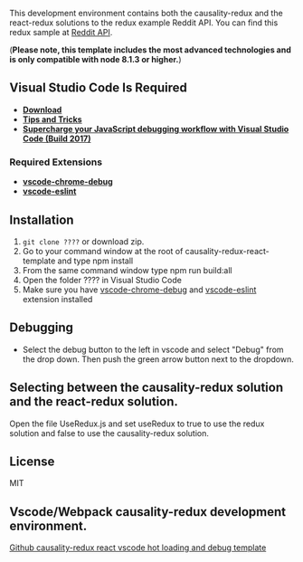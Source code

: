 This development environment contains both the causality-redux and the react-redux solutions to the redux example Reddit API. You can find this redux sample at [Reddit API](http://redux.js.org/docs/advanced/ExampleRedditAPI.html).

(**Please note, this template includes the most advanced technologies and is only compatible with node 8.1.3 or higher.**)

## Visual Studio Code Is Required

* [**Download**](https://code.visualstudio.com/)
* [**Tips and Tricks**](https://github.com/Microsoft/vscode-tips-and-tricks)
* [**Supercharge your JavaScript debugging workflow with Visual Studio Code (Build 2017)**](https://channel9.msdn.com/Events/Build/2017/T6071)

### Required Extensions

* [**vscode-chrome-debug**](https://marketplace.visualstudio.com/items?itemName=msjsdiag.debugger-for-chrome)
* [**vscode-eslint**](https://marketplace.visualstudio.com/items?itemName=dbaeumer.vscode-eslint)

## Installation

1. `git clone ????` or download zip.
2. Go to your command window at the root of causality-redux-react-template and type npm install
3. From the same command window type npm run build:all
4. Open the folder ???? in Visual Studio Code
5. Make sure you have [vscode-chrome-debug](https://marketplace.visualstudio.com/items?itemName=msjsdiag.debugger-for-chrome) and [vscode-eslint](https://marketplace.visualstudio.com/items?itemName=dbaeumer.vscode-eslint) extension installed

## Debugging
* Select the debug button to the left in vscode and select "Debug" from the drop down. Then push the green arrow button next to the dropdown.

## Selecting between the causality-redux solution and the react-redux solution.

Open the file UseRedux.js and set useRedux to true to use the redux solution and false to use the causality-redux solution.


## License

MIT

## Vscode/Webpack causality-redux development environment.

[Github causality-redux react vscode hot loading and debug template](https://github.com/AndrewBanks10/react-causality-redux-vscode-template)

